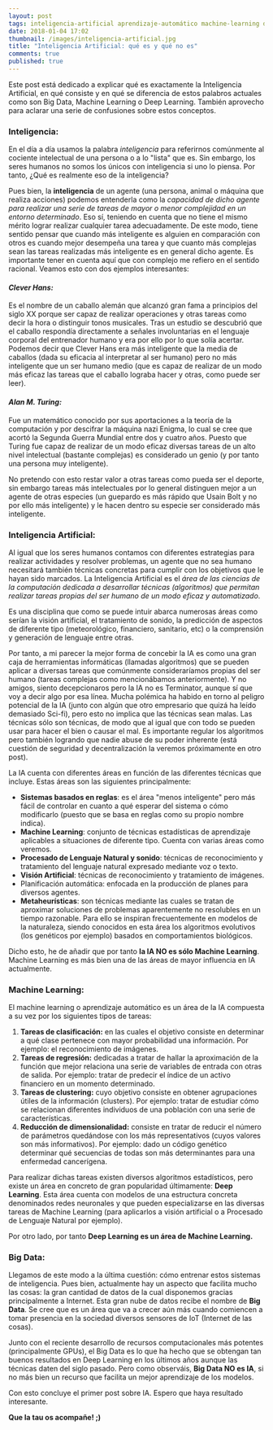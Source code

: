 ```yaml
---
layout: post
tags: inteligencia-artificial aprendizaje-automático machine-learning deep-learning
date: 2018-01-04 17:02
thumbnail: /images/inteligencia-artificial.jpg
title: "Inteligencia Artificial: qué es y qué no es"
comments: true
published: true
---
```


Este post está dedicado a explicar qué es exactamente la Inteligencia Artificial, en qué consiste y en qué se diferencia de estos palabros actuales como son Big Data, Machine Learning o Deep Learning. También aprovecho para aclarar una serie de confusiones sobre estos conceptos.

<!--more-->

### Inteligencia:
En el día a día usamos la palabra *inteligencia* para referirnos comúnmente al cociente intelectual de una persona o a lo "lista" que es. Sin embargo, los seres humanos no somos los únicos con inteligencia si uno lo piensa. Por tanto, ¿Qué es realmente eso de la inteligencia? 

Pues bien, la **inteligencia** de un agente (una persona, animal o máquina que realiza  acciones) podemos entenderla como la *capacidad de dicho agente para realizar una serie de tareas de mayor o menor complejidad en un entorno determinado*. Eso sí, teniendo en cuenta que no tiene el mismo mérito lograr realizar cualquier tarea adecuadamente. De este modo, tiene sentido pensar que cuando más inteligente es alguien en comparación con otros es cuando mejor desempeña una tarea y que cuanto más complejas sean las tareas realizadas más inteligente es en general dicho agente. Es importante tener en cuenta aquí que con complejo me refiero en el sentido racional. Veamos esto con dos ejemplos interesantes: 

#### *Clever Hans:*
Es el nombre de un caballo alemán que alcanzó gran fama a principios del siglo XX porque ser capaz de realizar operaciones y otras tareas como decir la hora o distinguir tonos musicales. Tras un estudio se descubrió que el caballo respondía directamente a señales involuntarias en el lenguaje corporal del entrenador humano y era por ello por lo que solía acertar. Podemos decir que Clever Hans era más inteligente que la media de caballos (dada su eficacia al interpretar al ser humano) pero no más inteligente que un ser humano medio (que es capaz de realizar de un modo más eficaz las tareas que el caballo lograba hacer y otras, como puede ser leer).

#### *Alan M. Turing:*
Fue un matemático conocido por sus aportaciones a la teoría de la computación y por descifrar la máquina nazi Enigma, lo cual se cree que acortó la Segunda Guerra Mundial entre dos y cuatro años. Puesto que Turing fue capaz de realizar de un modo eficaz diversas tareas de un alto nivel intelectual (bastante complejas) es considerado un genio (y por tanto una persona muy inteligente).

No pretendo con esto restar valor a otras tareas como pueda ser el deporte, sin embargo tareas más intelectuales por lo general distinguen mejor a un agente de otras especies (un guepardo  es más rápido  que Usain Bolt y no por ello más inteligente) y le hacen dentro su especie ser considerado más inteligente.

### Inteligencia Artificial:
Al igual que los seres humanos contamos con diferentes estrategias para realizar actividades y resolver problemas, un agente que no sea humano necesitará también técnicas concretas para cumplir con los objetivos que le hayan sido marcados. La Inteligencia Artificial es el *área de las ciencias de la computación dedicada a desarrollar técnicas (algoritmos) que permitan realizar tareas propias del ser humano de un modo eficaz y automatizado*.

Es una disciplina que como se puede intuir abarca numerosas áreas como serían la visión artificial, el tratamiento de sonido, la predicción de aspectos de diferente tipo (meteorológico, financiero, sanitario, etc) o la comprensión y generación de lenguaje entre otras.

Por tanto, a mi parecer la mejor forma de concebir la IA es como una gran caja de herramientas informáticas (llamadas algoritmos) que se pueden aplicar a diversas tareas que comúnmente consideraríamos propias del ser humano (tareas complejas como mencionábamos anteriormente). Y no amigos, siento decepcionaros pero la IA no es Terminator, aunque sí que voy a decir algo por esa línea. Mucha polémica ha habido en torno al peligro potencial de la IA (junto con algún que otro empresario que quizá ha leído demasiado Sci-fi), pero esto no implica que las técnicas sean malas. Las técnicas sólo son técnicas, de modo que al igual que con todo se pueden usar para hacer el bien o causar el mal. Es importante regular los algoritmos pero también logrando que nadie abuse de su poder inherente (está cuestión de seguridad y decentralización la veremos próximamente en otro post).

La IA cuenta con diferentes áreas en función de las diferentes técnicas que incluye. Estas áreas son las siguientes principalmente:
* **Sistemas basados en reglas**: es el área "menos inteligente" pero más fácil de controlar en cuanto a qué esperar del sistema o cómo modificarlo (puesto que se basa en reglas como su propio nombre indica).
* **Machine Learning**: conjunto de técnicas estadísticas de aprendizaje aplicables a situaciones de diferente tipo. Cuenta con varias áreas como veremos.
* **Procesado de Lenguaje Natural y sonido**: técnicas de reconocimiento y tratamiento del lenguaje natural expresado mediante voz o texto.
* **Visión Artificial**: técnicas de reconocimiento y tratamiento de imágenes.
* Planificación automática: enfocada en la producción de planes para diversos agentes.
* **Metaheurísticas**: son técnicas mediante las cuales se tratan de aproximar soluciones de problemas aparentemente no resolubles en un tiempo razonable. Para ello se inspiran frecuentemente en modelos de la naturaleza, siendo conocidos en esta área los algoritmos evolutivos (los genéticos por ejemplo) basados en comportamientos biológicos.

Dicho esto, he de añadir que por tanto **la IA NO es sólo Machine Learning**. Machine Learning es más bien una de las áreas de mayor influencia en IA actualmente.

### Machine Learning:
El machine learning o aprendizaje automático es un área de la IA compuesta a su vez por los siguientes tipos de tareas:
1. **Tareas de clasificación:** en las cuales el objetivo consiste en determinar a qué clase pertenece con mayor probabilidad una información. Por ejemplo: el reconocimiento de imágenes.
2. **Tareas de regresión:** dedicadas a tratar de hallar la aproximación de la función que mejor relaciona una serie de variables de entrada con otras de salida. Por ejemplo: tratar de predecir el índice de un activo financiero en un momento determinado.
3. **Tareas de clustering:** cuyo objetivo consiste en obtener agrupaciones útiles de la información (clusters). Por ejemplo: tratar de estudiar cómo se relacionan diferentes individuos de una población con una serie de características.
4. **Reducción de dimensionalidad:** consiste en tratar de reducir el número de parámetros quedándose con los más representativos (cuyos valores son más informativos). Por ejemplo: dado un código genético determinar qué secuencias de todas son más determinantes para una enfermedad cancerígena.

Para realizar dichas tareas existen diversos algoritmos estadísticos, pero existe un área en concreto de gran popularidad últimamente: **Deep Learning**. Esta área cuenta con modelos de una estructura concreta denominados redes neuronales y que pueden especializarse en las diversas tareas de Machine Learning (para aplicarlos a visión artificial o a Procesado de Lenguaje Natural por ejemplo).

Por otro lado, por tanto **Deep Learning es un área de Machine Learning.**

### Big Data:
Llegamos de este modo a la última cuestión: cómo entrenar estos sistemas de inteligencia. Pues bien, actualmente hay un aspecto que facilita mucho las cosas: la gran cantidad de datos de la cual disponemos gracias principalmente a Internet. Esta gran nube de datos recibe el nombre de **Big Data**. Se cree que es un área que va a crecer aún más cuando comiencen a tomar presencia en la sociedad diversos sensores de IoT (Internet de las cosas).

Junto con el reciente desarrollo de recursos computacionales más potentes (principalmente GPUs), el Big Data es lo que ha hecho que se obtengan tan buenos resultados en Deep Learning en los últimos años aunque las técnicas daten del siglo pasado. Pero como observáis, **Big Data NO es IA**, si no más bien un recurso que facilita un mejor aprendizaje de los modelos.

Con esto concluye el primer post sobre IA. Espero que haya resultado interesante.

**Que la tau os acompañe! ;)**